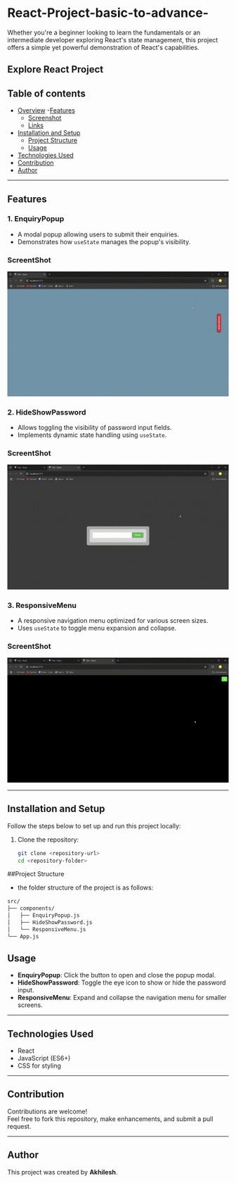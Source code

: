 ﻿# React-Project-basic-to-advance-

Whether you're a beginner looking to learn the fundamentals or an intermediate developer exploring React's state management, this project offers a simple yet powerful demonstration of React's capabilities.

## Explore React Project 
## Table of contents

- [Overview](#overview)
  -[Features](#Features)
  - [Screenshot](#screenshot)
  - [Links](#links)
- [Installation and Setup](#Installation-and-Setup)
  - [Project Structure](#Project-Structure)
  - [Usage](#Usage)
- [Technologies Used](#Technologies-Used)
 - [Contribution](#Contribution)
 - [Author](#Author)

---

## Features

### 1. **EnquiryPopup**
- A modal popup allowing users to submit their enquiries.
- Demonstrates how `useState` manages the popup's visibility.

### ScreentShot
![logo](https://github.com/codingexport/React-Project-basic-to-advance-/blob/main/EnQuiryPopup.gif)
### 2. **HideShowPassword**
- Allows toggling the visibility of password input fields.
- Implements dynamic state handling using `useState`.
### ScreentShot
![logo](https://github.com/codingexport/React-Project-basic-to-advance-/blob/main/hideShowPassword.gif)
### 3. **ResponsiveMenu**
- A responsive navigation menu optimized for various screen sizes.
- Uses `useState` to toggle menu expansion and collapse.
### ScreentShot
![logo](https://github.com/codingexport/React-Project-basic-to-advance-/blob/main/Responsive-Menu.gif)

---

## Installation and Setup

Follow the steps below to set up and run this project locally:

1. Clone the repository:
   ```bash
   git clone <repository-url>
   cd <repository-folder>

##Project Structure
- the folder structure of the project is as follows:
```
src/
├── components/
│   ├── EnquiryPopup.js
│   ├── HideShowPassword.js
│   └── ResponsiveMenu.js
└── App.js

```
## Usage

- **EnquiryPopup**: Click the button to open and close the popup modal.
- **HideShowPassword**: Toggle the eye icon to show or hide the password input.
- **ResponsiveMenu**: Expand and collapse the navigation menu for smaller screens.

---

## Technologies Used

- React  
- JavaScript (ES6+)  
- CSS for styling  

---

## Contribution

Contributions are welcome!  
Feel free to fork this repository, make enhancements, and submit a pull request.


---

## Author

This project was created by **Akhilesh**.

